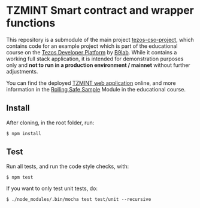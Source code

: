 # TZMINT Smart contract and wrapper functions

This repository is a submodule of the main project [tezos-cso-project](https://github.com/b9lab/tezos-cso-project), which contains code for an example project which is part of the educational course on the [Tezos Developer Platform](https://tezos.b9lab.com) by [B9lab](https://b9lab.com). While it contains a working full stack application, it is intended for demonstration purposes only and **not to run in a production environment / mainnet** without further adjustments.

You can find the deployed [TZMINT web application](https://tzmint.b9lab.com) online, and more information in the [Rolling Safe Sample](https://tezos.b9lab.com/rolling-safe-project) Module in the educational course.


## Install

After cloning, in the root folder, run:


```shell
$ npm install
```

## Test

Run all tests, and run the code style checks, with:

```shell
$ npm test
```

If you want to only test unit tests, do:

```shell
$ ./node_modules/.bin/mocha test test/unit --recursive
```
